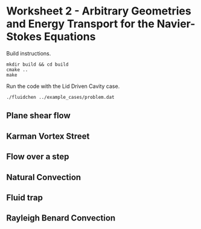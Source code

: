 # Worksheet 2 - Arbitrary Geometries and Energy Transport for the Navier-Stokes Equations

Build instructions.
```shell
mkdir build && cd build
cmake ..
make
```

Run the code with the Lid Driven Cavity case.
```shell
./fluidchen ../example_cases/problem.dat
```

## Plane shear flow

## Karman Vortex Street

## Flow over a step

## Natural Convection

## Fluid trap

## Rayleigh Benard Convection


